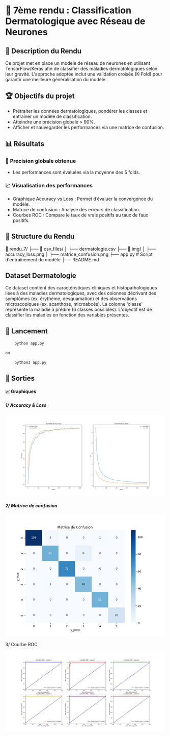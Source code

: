 # 📌 7ème rendu : Classification Dermatologique avec Réseau de Neurones

## 📝 Description du Rendu

Ce projet met en place un modèle de réseau de neurones en utilisant TensorFlow/Keras afin de classifier des maladies dermatologiques selon leur gravité. L'approche adoptée inclut une validation croisée (K-Fold) pour garantir une meilleure généralisation du modèle.

## 🏆 Objectifs du projet

- Prétraiter les données dermatologiques, pondérer les classes et entraîner un modèle de classification.
- Atteindre une précision globale > 90%.
- Afficher et sauvegarder les performances via une matrice de confusion.

## 📊 Résultats

### 🎯 **Précision globale obtenue**

* Les performances sont évaluées via la moyenne des 5 folds.

### 📈 **Visualisation des performances**

* Graphique Accuracy vs Loss : Permet d’évaluer la convergence du modèle.
* Matrice de confusion : Analyse des erreurs de classification.
* Courbes ROC : Compare le taux de vrais positifs au taux de faux positifs.

## 📂 Structure du Rendu

📁 rendu_7/
 ├── 📁 csv_files/
 │   ├── dermatologie.csv
 ├── 📁 img/
 │   ├── accuracy_loss.png
 │   ├── matrice_confusion.png
 ├── app.py 		 # Script d'entraînement du modèle
 ├── README.md

## Dataset Dermatologie

Ce dataset contient des caractéristiques cliniques et histopathologiques liées à des maladies dermatologiques, avec des colonnes décrivant des symptômes (ex. érythème, desquamation) et des observations microscopiques (ex. acanthose, microabcès). La colonne 'classe' représente la maladie à prédire (6 classes possibles). L'objectif est de classifier les maladies en fonction des variables présentes.

## 🚀 Lancement

```
	python app.py
```

    ou

```
	python3 app.py

```

## **📸 Sorties**

#### 📈 Graphiques

##### 1/ Accuracy & Loss

![accuracy_loss](img/accuracy_loss.png)

##### 2/ Matrice de confusion

![matrice_confusion](img/matrice_confusion.png)

3/ Courbe ROC

![courbe_roc](img/courbe_roc.png)
